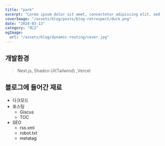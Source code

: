 ```yaml
---
title: "park"
excerpt: "Lorem ipsum dolor sit amet, consectetur adipiscing elit, sed do eiusmod tempor incididunt ut labore et dolore magna aliqua. Praesent elementum facilisis leo vel fringilla est ullamcorper eget. At imperdiet dui accumsan sit amet nulla facilities morbi tempus."
coverImage: "/assets/blog/posts/blog-retrospect/duck.png"
date: "2024-03-13"
category: "회고"
ogImage:
  url: "/assets/blog/dynamic-routing/cover.jpg"
---
```


## 개발환경

> Next.js, Shadcn UI(Tailwind) ,Vercel

## 블로그에 들어간 재료

- 다크모드
- 포스팅
  - Giscus
  - TOC
- SEO
  - rss.xml
  - robot.txt
  - metatag

